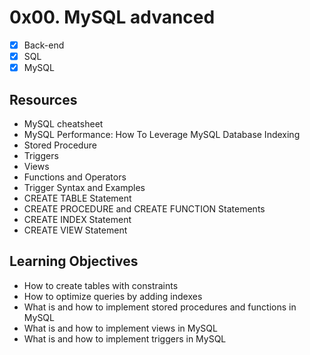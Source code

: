 # 0x00. MySQL advanced
- [x] Back-end
- [x] SQL
- [x] MySQL

## Resources
* MySQL cheatsheet
* MySQL Performance: How To Leverage MySQL Database Indexing
* Stored Procedure
* Triggers
* Views
* Functions and Operators
* Trigger Syntax and Examples
* CREATE TABLE Statement
* CREATE PROCEDURE and CREATE FUNCTION Statements
* CREATE INDEX Statement
* CREATE VIEW Statement

## Learning Objectives
* How to create tables with constraints
* How to optimize queries by adding indexes
* What is and how to implement stored procedures and functions in MySQL
* What is and how to implement views in MySQL
* What is and how to implement triggers in MySQL

